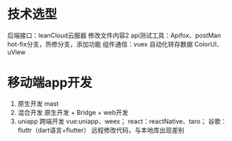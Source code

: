 # 技术选型

  后端接口：leanCloud云服器 修改文件内容2
  api测试工具：Apifox、postMan hot-fix分支，热修分支，添加功能
  组件通信：vuex
  自动化转存数据
  ColorUI、uView

# 移动端app开发

 1. 原生开发 mast
 2. 混合开发 原生开发 + Bridge + web开发
 3. uniapp 跨端开发 vue:uniapp、weex； react：reactNative、taro； 谷歌：fluttr（dart语言+flutter）
远程修改代码，与本地库出现差别
